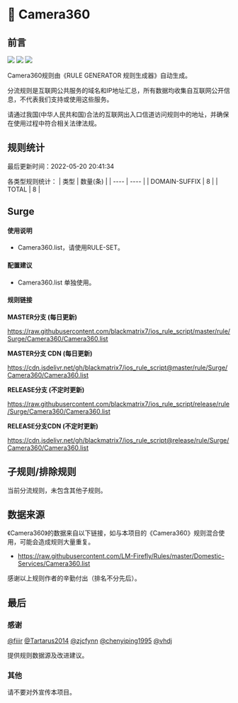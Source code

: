 # 🧸 Camera360

## 前言

![](https://shields.io/badge/-移除重复规则-ff69b4) ![](https://shields.io/badge/-DOMAIN与DOMAIN--SUFFIX合并-green) ![](https://shields.io/badge/-IP--CIDR(6)合并-blueviolet) 

Camera360规则由《RULE GENERATOR 规则生成器》自动生成。

分流规则是互联网公共服务的域名和IP地址汇总，所有数据均收集自互联网公开信息，不代表我们支持或使用这些服务。

请通过我国(中华人民共和国)合法的互联网出入口信道访问规则中的地址，并确保在使用过程中符合相关法律法规。

## 规则统计

最后更新时间：2022-05-20 20:41:34

各类型规则统计：
| 类型 | 数量(条)  | 
| ---- | ----  |
| DOMAIN-SUFFIX | 8  | 
| TOTAL | 8  | 


## Surge 

#### 使用说明
- Camera360.list，请使用RULE-SET。

#### 配置建议
- Camera360.list 单独使用。

#### 规则链接
**MASTER分支 (每日更新)**

https://raw.githubusercontent.com/blackmatrix7/ios_rule_script/master/rule/Surge/Camera360/Camera360.list

**MASTER分支 CDN (每日更新)**

https://cdn.jsdelivr.net/gh/blackmatrix7/ios_rule_script@master/rule/Surge/Camera360/Camera360.list

**RELEASE分支 (不定时更新)**

https://raw.githubusercontent.com/blackmatrix7/ios_rule_script/release/rule/Surge/Camera360/Camera360.list

**RELEASE分支CDN (不定时更新)**

https://cdn.jsdelivr.net/gh/blackmatrix7/ios_rule_script@release/rule/Surge/Camera360/Camera360.list

## 子规则/排除规则


当前分流规则，未包含其他子规则。

## 数据来源

《Camera360》的数据来自以下链接，如与本项目的《Camera360》规则混合使用，可能会造成规则大量重复。

- https://raw.githubusercontent.com/LM-Firefly/Rules/master/Domestic-Services/Camera360.list


感谢以上规则作者的辛勤付出（排名不分先后）。

## 最后

### 感谢

[@fiiir](https://github.com/fiiir) [@Tartarus2014](https://github.com/Tartarus2014) [@zjcfynn](https://github.com/zjcfynn) [@chenyiping1995](https://github.com/chenyiping1995) [@vhdj](https://github.com/vhdj)

提供规则数据源及改进建议。

### 其他

请不要对外宣传本项目。